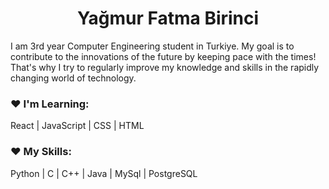 <h1 align="center">Yağmur Fatma Birinci</h1>
I am 3rd year Computer Engineering student in Turkiye. My goal is to contribute to the innovations of the future by keeping pace with the times! That's why I try to regularly improve my knowledge and skills in the rapidly changing world of technology.

<h3 left="left">♥ I'm Learning: </h3> 
React | JavaScript | CSS | HTML

<h3 left="left">♥ My Skills: </h3> 
Python | C | C++ | Java | MySql | PostgreSQL
